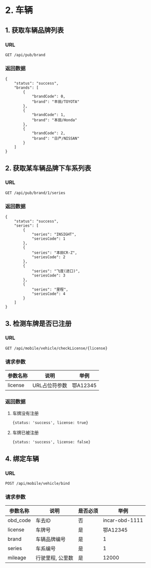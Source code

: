 # 2. 车辆
## 1. 获取车辆品牌列表
### URL
`GET /api/pub/brand`

### 返回数据

```
{
    "status": "success",
    "brands": [
        {
            "brandCode": 0,
            "brand": "丰田/TOYOTA"
        },
        {
            "brandCode": 1,
            "brand": "本田/Honda"
        },
        {
            "brandCode": 2,
            "brand": "日产/NISSAN"
        }
    ]
}
```

## 2. 获取某车辆品牌下车系列表
### URL
`GET /api/pub/brand/1/series`

### 返回数据

```
{
    "status": "success",
    "series": [
        {
            "series": "INSIGHT",
            "seriesCode": 1
        },
        {
            "series": "本田CR-Z",
            "seriesCode": 2
        },
        {
            "series": "飞度(进口)",
            "seriesCode": 3
        },
        {
            "series": "里程",
            "seriesCode": 4
        }
    ]
}
```

## 3. 检测车牌是否已注册
### URL
`GET /api/mobile/vehicle/checkLicense/{license}`

### 请求参数

| 参数名称 | 说明 | 举例 |
| -------- | ---- | ---- |
| license | URL占位符参数 | 鄂A12345 |

### 返回数据

1. 车牌没有注册

    ``` {status: 'success', license: true} ```

2. 车牌已被注册

    ``` {status: 'success', license: false} ```

## 4. 绑定车辆
### URL
`POST /api/mobile/vehicle/bind`

### 请求参数

| 参数名称 | 说明 | 是否必须 | 举例 |
| -------- | ---- | -------- | ---- |
| obd_code | 车去ID | 否 | incar-obd-1111 |
| license | 车牌号 | 是 | 鄂A12345 |
| brand | 车辆品牌编号 | 是 | 1 |
| series | 车系编号 | 是 | 1 |
| mileage | 行驶里程, 公里数 | 是 | 12000 |



